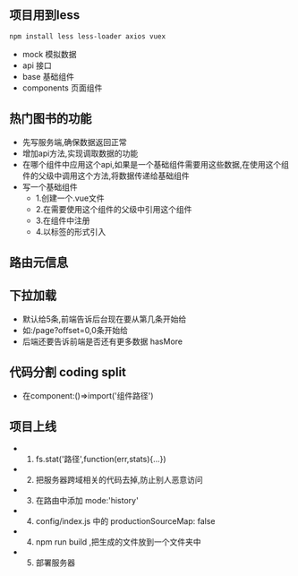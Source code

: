 ## 项目用到less
```
npm install less less-loader axios vuex 
```
- mock 模拟数据
- api 接口
- base 基础组件
- components 页面组件

## 热门图书的功能
- 先写服务端,确保数据返回正常
- 增加api方法,实现调取数据的功能
- 在哪个组件中应用这个api,如果是一个基础组件需要用这些数据,在使用这个组件的父级中调用这个方法,将数据传递给基础组件
- 写一个基础组件
  - 1.创建一个.vue文件
  - 2.在需要使用这个组件的父级中引用这个组件
  - 3.在组件中注册
  - 4.以标签的形式引入

## 路由元信息

## 下拉加载
- 默认给5条,前端告诉后台现在要从第几条开始给
- 如:/page?offset=0,0条开始给
- 后端还要告诉前端是否还有更多数据 hasMore

## 代码分割 coding split
- 在component:()=>import('组件路径')

## 项目上线
- 1. fs.stat('路径',function(err,stats){...})
- 2. 把服务器跨域相关的代码去掉,防止别人恶意访问
- 3. 在路由中添加 mode:'history'
- 4. config/index.js 中的 productionSourceMap: false
- 4. npm run build ,把生成的文件放到一个文件夹中
- 5. 部署服务器